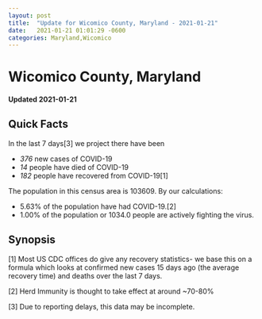 ```yaml
---
layout: post
title:  "Update for Wicomico County, Maryland - 2021-01-21"
date:   2021-01-21 01:01:29 -0600
categories: Maryland,Wicomico
---
```


# Wicomico County, Maryland
#### Updated 2021-01-21

## Quick Facts

In the last 7 days[3] we project there have been
- *376* new cases of COVID-19
- *14* people have died of COVID-19
- *182* people have recovered from COVID-19[1]

The population in this census area is 103609. By our calculations:
- 5.63% of the population have had COVID-19.[2]
- 1.00% of the population or 1034.0 people are actively fighting the virus.

## Synopsis




[1] Most US CDC offices do give any recovery statistics- we base this on a formula which looks at confirmed new cases
15 days ago (the average recovery time) and deaths over the last 7 days.

[2] Herd Immunity is thought to take effect at around ~70-80%

[3] Due to reporting delays, this data may be incomplete.
 
    